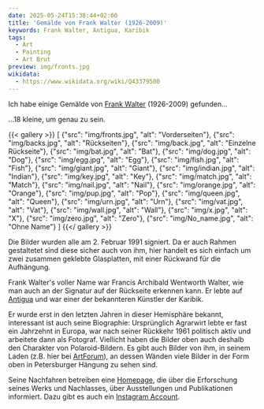 ```yaml
---
date: 2025-05-24T15:38:44+02:00
title: 'Gemälde von Frank Walter (1926-2009)'
keywords: Frank Walter, Antigua, Karibik
tags:
  - Art
  - Painting
  - Art Brut
preview: img/fronts.jpg
wikidata:
  - https://www.wikidata.org/wiki/Q43379500
---
```


Ich habe einige Gemälde von [Frank Walter](https://de.wikipedia.org/wiki/Frank_Walter) (1926-2009) gefunden...
<!--more-->

...18 kleine, um genau zu sein.

{{< gallery >}}
[
  {"src": "img/fronts.jpg", "alt": "Vorderseiten"},
  {"src": "img/backs.jpg", "alt": "Rückseiten"},
  {"src": "img/back.jpg", "alt": "Einzelne Rückseite"},
  {"src": "img/bat.jpg", "alt": "Bat"},
  {"src": "img/dog.jpg", "alt": "Dog"},
  {"src": "img/egg.jpg", "alt": "Egg"},
  {"src": "img/fish.jpg", "alt": "Fish"},
  {"src": "img/giant.jpg", "alt": "Giant"},
  {"src": "img/indian.jpg", "alt": "Indian"},
  {"src": "img/key.jpg", "alt": "Key"},
  {"src": "img/match.jpg", "alt": "Match"},
  {"src": "img/nail.jpg", "alt": "Nail"},
  {"src": "img/orange.jpg", "alt": "Orange"},
  {"src": "img/pup.jpg", "alt": "Pop"},
  {"src": "img/queen.jpg", "alt": "Queen"},
  {"src": "img/urn.jpg", "alt": "Urn"},
  {"src": "img/vat.jpg", "alt": "Vat"},
  {"src": "img/wall.jpg", "alt": "Wall"},
  {"src": "img/x.jpg", "alt": "X"},
  {"src": "img/zero.jpg", "alt": "Zero"},
  {"src": "img/No_name.jpg", "alt": "Ohne Name"}
]
{{</ gallery >}}

Die Bilder wurden alle am 2. Februar 1991 signiert. Da er auch Rahmen gestaltetet sind diese sicher auch von ihm, hier handelt es sich einfach um zwei zusammen geklebte Glasplatten, mit einer Rückwand für die Aufhängung.

Frank Walter's voller Name war Francis Archibald Wentworth Walter, wie man auch an der Signatur auf der Rückseite erkennen kann. Er lebte auf [Antigua](https://de.wikipedia.org/wiki/Antigua_(Kleine_Antillen)) und war einer der bekannteren Künstler der Karibik.

Er wurde erst in den letzten Jahren in dieser Hemisphäre bekannt, interessant ist auch seine Biographie: Ursprünglich Agrarwirt lebte er fast ein Jahrzehnt in Europa, war nach seiner Rückkehr 1961 politisch aktiv und arbeitete dann als Fotograf. Viellicht haben die Bilder oben auch deshalb den Charakter von Polaroid-Bildern.
Es gibt auch Bilder von ihm, in seinem Laden (z.B. hier bei [ArtForum](https://artguide.artforum.com/artguide/david-zwirner-hong-kong-16041/frank-walter-pastorale-221418)), an dessen Wänden viele Bilder in der Form oben in Petersburger Hängung zu sehen sind.

Seine Nachfahren betreiben eine [Homepage](https://www.frankwalter.org/), die über die Erforschung seines Werks und Nachlasses, über Ausstellungen und Publikationen informiert. Dazu gibt es auch ein [Instagram Account](https://www.instagram.com/frankwalterantigua/).

